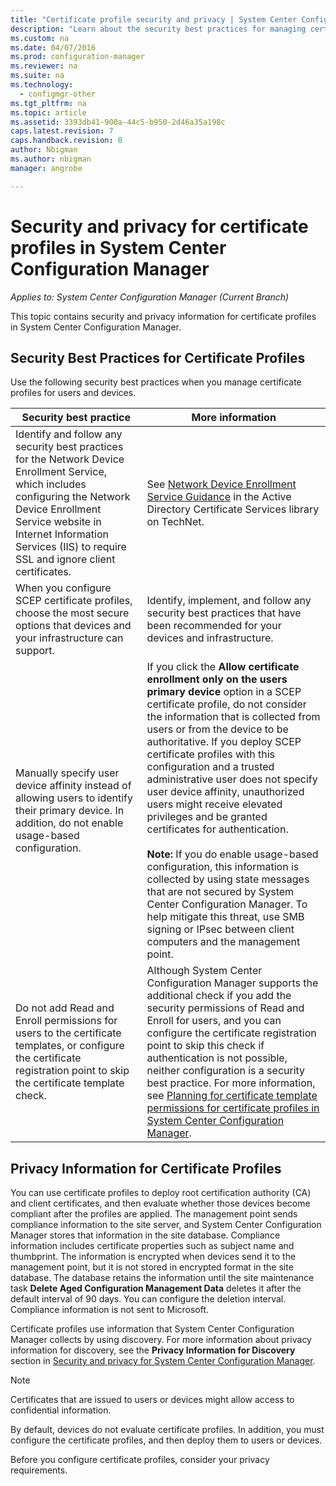```yaml
---
title: "Certificate profile security and privacy | System Center Configuration Manager"
description: "Learn about the security best practices for managing certificate profiles for users and devices in System Center Configuration Manager."
ms.custom: na
ms.date: 04/07/2016
ms.prod: configuration-manager
ms.reviewer: na
ms.suite: na
ms.technology:
  - configmgr-other
ms.tgt_pltfrm: na
ms.topic: article
ms.assetid: 3393db41-900a-44c5-b950-2d46a35a198c
caps.latest.revision: 7
caps.handback.revision: 0
author: Nbigmanms.author: nbigmanmanager: angrobe

---
```

# Security and privacy for certificate profiles in System Center Configuration Manager*Applies to: System Center Configuration Manager (Current Branch)*
This topic contains security and privacy information for certificate profiles in System Center Configuration Manager.  

##  <a name="BKMK_Security_RemoteConnections"></a> Security Best Practices for Certificate Profiles  
 Use the following security best practices when you manage certificate profiles for users and devices.  

|Security best practice|More information|  
|----------------------------|----------------------|  
|Identify and follow any security best practices for the Network Device Enrollment Service, which includes configuring the Network Device Enrollment Service website in Internet Information Services (IIS) to require SSL and ignore client certificates.|See [Network Device Enrollment Service Guidance](http://go.microsoft.com/fwlink/p/?LinkId=309016) in the Active Directory Certificate Services library on TechNet.|  
|When you configure SCEP certificate profiles, choose the most secure options that devices and your infrastructure can support.|Identify, implement, and follow any security best practices that have been recommended for your devices and infrastructure.|  
|Manually specify user device affinity instead of allowing users to identify their primary device. In addition, do not enable usage-based configuration.|If you click the **Allow certificate enrollment only on the users primary device** option in a SCEP certificate profile, do not consider the information that is collected from users or from the device to be authoritative. If you deploy SCEP certificate profiles with this configuration and a trusted administrative user does not specify user device affinity, unauthorized users might receive elevated privileges and be granted certificates for authentication.<br /><br /> **Note:** If you do enable usage-based configuration, this information is collected by using state messages that are not secured by System Center Configuration Manager. To help mitigate this threat, use SMB signing or IPsec between client computers and the management point.|  
|Do not add Read and Enroll permissions for users to the certificate templates, or configure the certificate registration point to skip the certificate template check.|Although System Center Configuration Manager supports the additional check if you add the security permissions of Read and Enroll for users, and you can configure the certificate registration point to skip this check if authentication is not possible, neither configuration is a security best practice. For more information, see [Planning for certificate template permissions for certificate profiles in System Center Configuration Manager](../../protect/plan-design/planning-for-certificate-template-permissions.md).|  

## Privacy Information for Certificate Profiles  
 You can use certificate profiles to deploy root certification authority (CA) and client certificates, and then evaluate whether those devices become compliant after the profiles are applied. The management point sends compliance information to the site server, and System Center Configuration Manager stores that information in the site database. Compliance information includes certificate properties such as subject name and thumbprint. The information is encrypted when devices send it to the management point, but it is not stored in encrypted format in the site database. The database retains the information until the site maintenance task **Delete Aged Configuration Management Data** deletes it after the default interval of 90 days. You can configure the deletion interval. Compliance information is not sent to Microsoft.  

 Certificate profiles use information that System Center Configuration Manager collects by using discovery. For more information about privacy information for discovery, see the **Privacy Information for Discovery** section in [Security and privacy for System Center Configuration Manager](../../core/plan-design/security/security-and-privacy.md).  

> [!NOTE]  
>  Certificates that are issued to users or devices might allow access to confidential information.  

 By default, devices do not evaluate certificate profiles. In addition, you must configure the certificate profiles, and then deploy them to users or devices.  

 Before you configure certificate profiles, consider your privacy requirements.  
